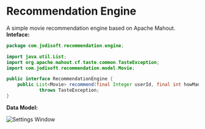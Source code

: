 Recommendation Engine
=====================================
A simple movie recommendation engine based on Apache Mahout.
<b>Inteface:</b>

```java
package com.jodisoft.recommendation.engine;

import java.util.List;
import org.apache.mahout.cf.taste.common.TasteException;
import com.jodisoft.recommendation.model.Movie;

public interface RecommendationEngine {
    public List<Movie> recommend(final Integer userId, final int howMany)
            throws TasteException;
}
```


<b>Data Model:</b>

![Settings Window](https://raw.githubusercontent.com/julesbond007/movie-recommendation-engine/master/docs/recommendation_tables.png)
